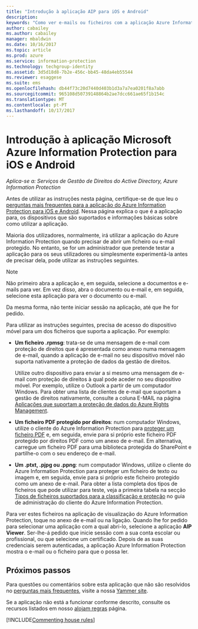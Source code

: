 ```yaml
---
title: "Introdução à aplicação AIP para iOS e Android"
description: 
keywords: "Como ver e-mails ou ficheiros com a aplicação Azure Information Protection para iOS e Android"
author: cabailey
ms.author: cabailey
manager: mbaldwin
ms.date: 10/16/2017
ms.topic: article
ms.prod: azure
ms.service: information-protection
ms.technology: techgroup-identity
ms.assetid: 3d5d18d8-7b2e-456c-bb45-48da4eb55544
ms.reviewer: esaggese
ms.suite: ems
ms.openlocfilehash: db44f73c20d7440d403b1d3a7a7ea0201f8a7abb
ms.sourcegitcommit: 965108d50739148864b2ae7dcc661ae65f1b154c
ms.translationtype: MT
ms.contentlocale: pt-PT
ms.lasthandoff: 10/17/2017
---
```

# <a name="get-started-with-the-microsoft-azure-information-protection-app-for-ios-and-android"></a>Introdução à aplicação Microsoft Azure Information Protection para iOS e Android

*Aplica-se a: Serviços de Gestão de Direitos do Active Directory, Azure Information Protection*

Antes de utilizar as instruções nesta página, certifique-se de que leu o [perguntas mais frequentes para a aplicação do Azure Information Protection para iOS e Android](mobile-app-faq.md). Nessa página explica o que é a aplicação para, os dispositivos que são suportados e informações básicas sobre como utilizar a aplicação.

Maioria dos utilizadores, normalmente, irá utilizar a aplicação do Azure Information Protection quando precisar de abrir um ficheiro ou e-mail protegido. No entanto, se for um administrador que pretende testar a aplicação para os seus utilizadores ou simplesmente experimentá-la antes de precisar dela, pode utilizar as instruções seguintes.

> [!NOTE]
> Não primeiro abra a aplicação e, em seguida, selecione a documentos e e-mails para ver. Em vez disso, abra o documento ou e-mail e, em seguida, selecione esta aplicação para ver o documento ou e-mail.
>
> Da mesma forma, não tente iniciar sessão na aplicação, até que lhe for pedido.

Para utilizar as instruções seguintes, precisa de acesso do dispositivo móvel para um dos ficheiros que suporta a aplicação. Por exemplo:

- **Um ficheiro .rpmsg**: trata-se de uma mensagem de e-mail com proteção de direitos que é apresentada como anexo numa mensagem de e-mail, quando a aplicação de e-mail no seu dispositivo móvel não suporta nativamente a proteção de dados da gestão de direitos. 
    
    Utilize outro dispositivo para enviar a si mesmo uma mensagem de e-mail com proteção de direitos à qual pode aceder no seu dispositivo móvel. Por exemplo, utilize o Outlook a partir de um computador Windows. Para obter uma lista de clientes de e-mail que suportam a gestão de direitos nativamente, consulte a coluna E-MAIL na página [Aplicações que suportam a proteção de dados do Azure Rights Management](../get-started/requirements-applications.md).

- **Um ficheiro PDF protegido por direitos**: num computador Windows, utilize o cliente do Azure Information Protection para [proteger um ficheiro PDF](client-classify-protect.md) e, em seguida, envie para si próprio este ficheiro PDF protegido por direitos PDF como um anexo de e-mail. Em alternativa, carregue um ficheiro PDF para uma biblioteca protegida do SharePoint e partilhe-o com o seu endereço de e-mail.

- **Um .ptxt, .pjpg ou .ppng**: num computador Windows, utilize o cliente do Azure Information Protection para proteger um ficheiro de texto ou imagem e, em seguida, envie para si próprio este ficheiro protegido como um anexo de e-mail. Para obter a lista completa dos tipos de ficheiros que pode utilizar para teste, veja a primeira tabela na secção [Tipos de ficheiros suportados para a classificação e proteção](client-admin-guide-file-types.md#supported-file-types-for-classification-and-protection) no guia de administração do cliente do Azure Information Protection. 

Para ver estes ficheiros na aplicação de visualização do Azure Information Protection, toque no anexo de e-mail ou na ligação. Quando lhe for pedido para selecionar uma aplicação com a qual abri-lo, selecione a aplicação **AIP Viewer**. Ser-lhe-á pedido que inicie sessão com a sua conta escolar ou profissional, ou que selecione um certificado. Depois de as suas credenciais serem autenticadas, a aplicação Azure Information Protection mostra o e-mail ou o ficheiro para que o possa ler.

## <a name="next-steps"></a>Próximos passos

Para questões ou comentários sobre esta aplicação que não são resolvidos no [perguntas mais frequentes](mobile-app-faq.md), visite a nossa [Yammer site](https://www.yammer.com/AskIPTeam).

Se a aplicação não está a funcionar conforme descrito, consulte os recursos listados em nosso [alojam regras](../house-rules.md) página.

[!INCLUDE[Commenting house rules](../includes/houserules.md)]